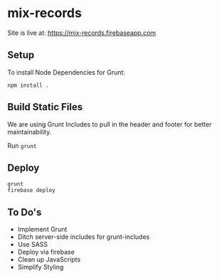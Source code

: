 # mix-records
Site is live at: https://mix-records.firebaseapp.com

## Setup
To install Node Dependencies for Grunt:

`npm install .`

## Build Static Files
We are using Grunt Includes to pull in the header and footer for better maintainability.

Run `grunt`

## Deploy
````
grunt
firebase deploy
````

## To Do's
- Implement Grunt
- Ditch server-side includes for grunt-includes
- Use SASS
- Deploy via firebase
- Clean up JavaScripts
- Simplify Styling
